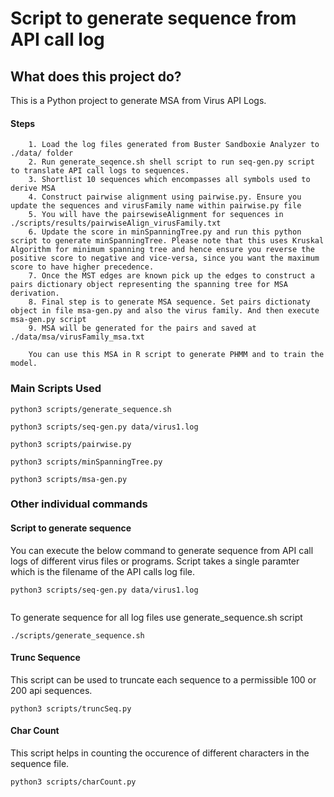 Script to generate sequence from API call log
======================

## What does this project do? ##
This is a Python project to generate MSA from Virus API Logs.

#### Steps ####
~~~
    1. Load the log files generated from Buster Sandboxie Analyzer to ./data/ folder
    2. Run generate_seqence.sh shell script to run seq-gen.py script to translate API call logs to sequences.
    3. Shortlist 10 sequences which encompasses all symbols used to derive MSA
    4. Construct pairwise alignment using pairwise.py. Ensure you update the sequences and virusFamily name within pairwise.py file
    5. You will have the pairsewiseAlignment for sequences in ./scripts/results/pairwiseAlign_virusFamily.txt
    6. Update the score in minSpanningTree.py and run this python script to generate minSpanningTree. Please note that this uses Kruskal Algorithm for minimum spanning tree and hence ensure you reverse the positive score to negative and vice-versa, since you want the maximum score to have higher precedence. 
    7. Once the MST edges are known pick up the edges to construct a pairs dictionary object representing the spanning tree for MSA derivation. 
    8. Final step is to generate MSA sequence. Set pairs dictionaty object in file msa-gen.py and also the virus family. And then execute msa-gen.py script
    9. MSA will be generated for the pairs and saved at ./data/msa/virusFamily_msa.txt

    You can use this MSA in R script to generate PHMM and to train the model. 
~~~

### Main Scripts Used ###

```
python3 scripts/generate_sequence.sh
```

```
python3 scripts/seq-gen.py data/virus1.log  
```

```
python3 scripts/pairwise.py
```

```
python3 scripts/minSpanningTree.py
```

```
python3 scripts/msa-gen.py
```


### Other individual commands ###

#### Script to generate sequence ####

You can execute the below command to generate sequence from API call logs of different virus files or programs. 
Script takes a single paramter which is the filename of the API calls log file.
```
python3 scripts/seq-gen.py data/virus1.log  
    
```

To generate sequence for all log files use generate_sequence.sh script
```
./scripts/generate_sequence.sh
```

#### Trunc Sequence ####
This script can be used to truncate each sequence to a permissible 100 or 200 api sequences. 
```
python3 scripts/truncSeq.py 
```

    

#### Char Count ####
This script helps in counting the occurence of different characters in the sequence file.
```
python3 scripts/charCount.py 
```

